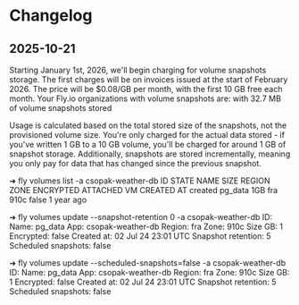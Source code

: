 Changelog
=========

2025-10-21
----------
Starting January 1st, 2026, we'll begin charging for volume snapshots storage. The first charges will be on invoices issued at the start of February 2026. The price will be $0.08/GB per month, with the first 10 GB free each month.
Your Fly.io organizations with volume snapshots are:
    <REDACTED> with 32.7 MB of volume snapshots stored

Usage is calculated based on the total stored size of the snapshots, not the provisioned volume size. You're only charged for the actual data stored - if you've written 1 GB to a 10 GB volume, you'll be charged for around 1 GB of snapshot storage.
Additionally, snapshots are stored incrementally, meaning you only pay for data that has changed since the previous snapshot.

➜ fly volumes list -a csopak-weather-db 
ID                  	STATE  	NAME   	SIZE	REGION	ZONE	ENCRYPTED	ATTACHED VM   	CREATED AT 
<REDACTED>	            created	pg_data	1GB 	fra   	910c	false    	<REDACTED>   	1 year ago	

➜ fly volumes update <REDACTED> --snapshot-retention 0 -a csopak-weather-db 
                  ID: <REDACTED>
                Name: pg_data
                 App: csopak-weather-db
              Region: fra
                Zone: 910c
             Size GB: 1
           Encrypted: false
          Created at: 02 Jul 24 23:01 UTC
  Snapshot retention: 5
 Scheduled snapshots: false

➜ fly volumes update <REDACTED> --scheduled-snapshots=false -a csopak-weather-db
                  ID: <REDACTED>
                Name: pg_data
                 App: csopak-weather-db
              Region: fra
                Zone: 910c
             Size GB: 1
           Encrypted: false
          Created at: 02 Jul 24 23:01 UTC
  Snapshot retention: 5
 Scheduled snapshots: false
